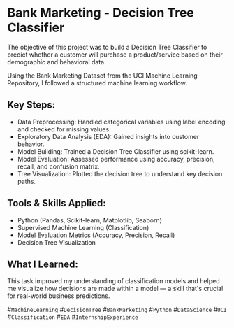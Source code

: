 # Bank Marketing - Decision Tree Classifier

The objective of this project was to build a Decision Tree Classifier to predict whether a customer will purchase a product/service based on their demographic and behavioral data.

Using the Bank Marketing Dataset from the UCI Machine Learning Repository, I followed a structured machine learning workflow.

## Key Steps:
- Data Preprocessing: Handled categorical variables using label encoding and checked for missing values.
- Exploratory Data Analysis (EDA): Gained insights into customer behavior.
- Model Building: Trained a Decision Tree Classifier using scikit-learn.
- Model Evaluation: Assessed performance using accuracy, precision, recall, and confusion matrix.
- Tree Visualization: Plotted the decision tree to understand key decision paths.

## Tools & Skills Applied:
- Python (Pandas, Scikit-learn, Matplotlib, Seaborn)
- Supervised Machine Learning (Classification)
- Model Evaluation Metrics (Accuracy, Precision, Recall)
- Decision Tree Visualization

## What I Learned:
This task improved my understanding of classification models and helped me visualize how decisions are made within a model — a skill that's crucial for real-world business predictions.



#`MachineLearning` #`DecisionTree` #`BankMarketing` #`Python` #`DataScience` #`UCI` #`Classification` #`EDA` #`InternshipExperience`

